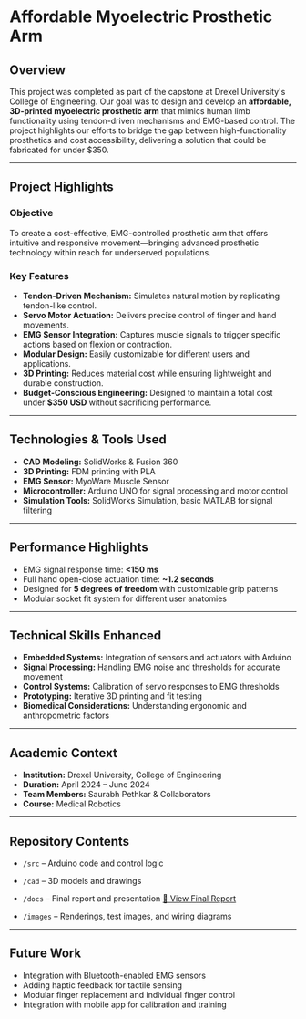# Affordable Myoelectric Prosthetic Arm

## Overview  
This project was completed as part of the capstone at Drexel University's College of Engineering. Our goal was to design and develop an **affordable, 3D-printed myoelectric prosthetic arm** that mimics human limb functionality using tendon-driven mechanisms and EMG-based control. The project highlights our efforts to bridge the gap between high-functionality prosthetics and cost accessibility, delivering a solution that could be fabricated for under $350.

---

## Project Highlights

### Objective  
To create a cost-effective, EMG-controlled prosthetic arm that offers intuitive and responsive movement—bringing advanced prosthetic technology within reach for underserved populations.

### Key Features
- **Tendon-Driven Mechanism:** Simulates natural motion by replicating tendon-like control.
- **Servo Motor Actuation:** Delivers precise control of finger and hand movements.
- **EMG Sensor Integration:** Captures muscle signals to trigger specific actions based on flexion or contraction.
- **Modular Design:** Easily customizable for different users and applications.
- **3D Printing:** Reduces material cost while ensuring lightweight and durable construction.
- **Budget-Conscious Engineering:** Designed to maintain a total cost under **$350 USD** without sacrificing performance.

---

## Technologies & Tools Used
- **CAD Modeling:** SolidWorks & Fusion 360
- **3D Printing:** FDM printing with PLA
- **EMG Sensor:** MyoWare Muscle Sensor
- **Microcontroller:** Arduino UNO for signal processing and motor control
- **Simulation Tools:** SolidWorks Simulation, basic MATLAB for signal filtering

---

## Performance Highlights
- EMG signal response time: **<150 ms**
- Full hand open-close actuation time: **~1.2 seconds**
- Designed for **5 degrees of freedom** with customizable grip patterns
- Modular socket fit system for different user anatomies

---

## Technical Skills Enhanced
- **Embedded Systems:** Integration of sensors and actuators with Arduino
- **Signal Processing:** Handling EMG noise and thresholds for accurate movement
- **Control Systems:** Calibration of servo responses to EMG thresholds
- **Prototyping:** Iterative 3D printing and fit testing
- **Biomedical Considerations:** Understanding ergonomic and anthropometric factors

---

## Academic Context
- **Institution:** Drexel University, College of Engineering  
- **Duration:** April 2024 – June 2024  
- **Team Members:** Saurabh Pethkar & Collaborators  
- **Course:** Medical Robotics

---

## Repository Contents
- `/src` – Arduino code and control logic  
- `/cad` – 3D models and drawings  
- `/docs` – Final report and presentation  [📄 View Final Report](./docs/Final_Report.pdf)

- `/images` – Renderings, test images, and wiring diagrams

---

## Future Work
- Integration with Bluetooth-enabled EMG sensors  
- Adding haptic feedback for tactile sensing  
- Modular finger replacement and individual finger control  
- Integration with mobile app for calibration and training
